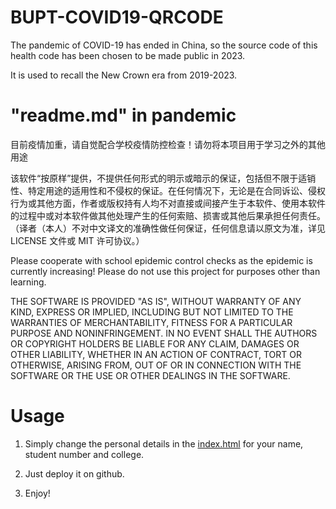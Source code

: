 # BUPT-COVID19-QRCODE

The pandemic of COVID-19 has ended in China, so the source code of this health code has been chosen to be made public in 2023. 

It is used to recall the New Crown era from 2019-2023.


# "readme.md" in pandemic
目前疫情加重，请自觉配合学校疫情防控检查！请勿将本项目用于学习之外的其他用途

该软件“按原样”提供，不提供任何形式的明示或暗示的保证，包括但不限于适销性、特定用途的适用性和不侵权的保证。在任何情况下，无论是在合同诉讼、侵权行为或其他方面，作者或版权持有人均不对直接或间接产生于本软件、使用本软件的过程中或对本软件做其他处理产生的任何索赔、损害或其他后果承担任何责任。（译者（本人）不对中文译文的准确性做任何保证，任何信息请以原文为准，详见 LICENSE 文件或 MIT 许可协议。）

Please cooperate with school epidemic control checks as the epidemic is currently increasing! Please do not use this project for purposes other than learning.

THE SOFTWARE IS PROVIDED "AS IS", WITHOUT WARRANTY OF ANY KIND, EXPRESS OR IMPLIED, INCLUDING BUT NOT LIMITED TO THE WARRANTIES OF MERCHANTABILITY, FITNESS FOR A PARTICULAR PURPOSE AND NONINFRINGEMENT. IN NO EVENT SHALL THE AUTHORS OR COPYRIGHT HOLDERS BE LIABLE FOR ANY CLAIM, DAMAGES OR OTHER LIABILITY, WHETHER IN AN ACTION OF CONTRACT, TORT OR OTHERWISE, ARISING FROM, OUT OF OR IN CONNECTION WITH THE SOFTWARE OR THE USE OR OTHER DEALINGS IN THE SOFTWARE.

# Usage

1. Simply change the personal details in the [index.html](https://github.com/PeiwenSun2000/BUPT-COVID19-QRCODE/blob/main/index.html) for your name, student number and college.

2. Just deploy it on github. 

3. Enjoy!
